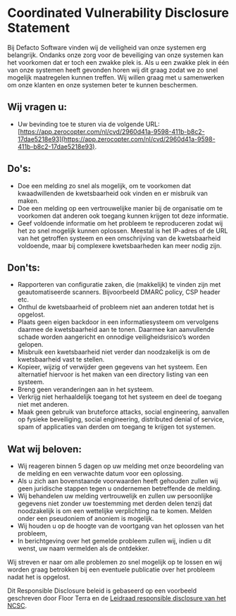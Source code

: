 # Coordinated Vulnerability Disclosure Statement

Bij Defacto Software vinden wij de veiligheid van onze systemen erg belangrĳk. Ondanks onze zorg voor de beveiliging van onze systemen kan het voorkomen dat er toch een zwakke plek is. Als u een zwakke plek in één van onze systemen heeft gevonden horen wij dit graag zodat we zo snel mogelĳk maatregelen kunnen treffen. Wij willen graag met u samenwerken om onze klanten en onze systemen beter te kunnen beschermen.

## Wij vragen u:
- Uw bevinding toe te sturen via de volgende URL: [https://app.zerocopter.com/nl/cvd/2960d41a-9598-411b-b8c2-17dae5218e93](https://app.zerocopter.com/nl/cvd/2960d41a-9598-411b-b8c2-17dae5218e93).

## Do's:
- Doe een melding zo snel als mogelijk, om te voorkomen dat kwaadwillenden de kwetsbaarheid ook vinden en er misbruik van maken.
- Doe een melding op een vertrouwelijke manier bij de organisatie om te voorkomen dat anderen ook toegang kunnen krijgen tot deze informatie.
- Geef voldoende informatie om het probleem te reproduceren zodat wij het zo snel mogelijk kunnen oplossen. Meestal is het IP-adres of de URL van het getroffen systeem en een omschrijving van de kwetsbaarheid voldoende, maar bij complexere kwetsbaarheden kan meer nodig zijn.

## Don'ts:
- Rapporteren van configuratie zaken, die (makkelijk) te vinden zijn met geautomatiseerde scanners. Bijvoorbeeld DMARC policy, CSP header etc.
- Onthul de kwetsbaarheid of probleem niet aan anderen totdat het is opgelost.
- Plaats geen eigen backdoor in een informatiesysteem om vervolgens daarmee de kwetsbaarheid aan te tonen. Daarmee kan aanvullende schade worden aangericht en onnodige veiligheidsrisico’s worden gelopen.
- Misbruik een kwetsbaarheid niet verder dan noodzakelijk is om de kwetsbaarheid vast te stellen.
- Kopieer, wijzig of verwijder geen gegevens van het systeem. Een alternatief hiervoor is het maken van een directory listing van een systeem.
- Breng geen veranderingen aan in het systeem.
- Verkrijg niet herhaaldelijk toegang tot het systeem en deel de toegang niet met anderen.
- Maak geen gebruik van bruteforce attacks, social engineering, aanvallen op fysieke beveiliging, social engineering, distributed denial of service, spam of applicaties van derden om toegang te krijgen tot systemen.

## Wat wij beloven:
- Wij reageren binnen 5 dagen op uw melding met onze beoordeling van de melding en een verwachte datum voor een oplossing.
- Als u zich aan bovenstaande voorwaarden heeft gehouden zullen wij geen juridische stappen tegen u ondernemen betreffende de melding.
- Wij behandelen uw melding vertrouwelijk en zullen uw persoonlijke gegevens niet zonder uw toestemming met derden delen tenzij dat noodzakelijk is om een wettelijke verplichting na te komen. Melden onder een pseudoniem of anoniem is mogelijk.
- Wij houden u op de hoogte van de voortgang van het oplossen van het probleem,
- In berichtgeving over het gemelde probleem zullen wij, indien u dit wenst, uw naam vermelden als de ontdekker.

Wij streven er naar om alle problemen zo snel mogelijk op te lossen en wij worden graag betrokken bij een eventuele publicatie over het probleem nadat het is opgelost.

Dit Responsible Disclosure beleid is gebaseerd op een voorbeeld geschreven door Floor Terra en de [Leidraad responsible disclosure van het NCSC](https://english.ncsc.nl/get-to-work/publications/publications/2019/juni/01/coordinated-vulnerability-disclosure-the-guideline).
